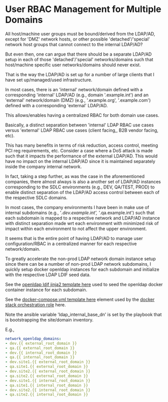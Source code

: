 
# User RBAC Management for Multiple Domains

All host/machine user groups must be bound/derived from the LDAP/AD, except for 'DMZ' network hosts, or other possible 'detached'/'special' network host groups that cannot connect to the internal LDAP/AD?  

But even then, one can argue that there should be a separate LDAP/AD setup in each of those 'detached'/'special' networks/domains such that host/machine specific user networks/domains should never exist.

That is the way the LDAP/AD is set up for a number of large clients that I have set up/managed/used infrastructure.

In most cases, there is an 'internal' network/domain defined with a corresponding 'internal' LDAP/AD (e.g., domain '.example.int') and an 'external' network/domain (DMZ) (e.g., '.example.org', '.example.com') defined with a corresponding 'external' LDAP/AD. 

This allows/enables having a centralized RBAC for both domain use cases.   

Basically, a distinct separation between 'internal' LDAP RBAC use cases versus 'external' LDAP RBAC use cases (client facing,, B2B vendor facing, etc).

This has many benefits in terms of risk reduction, access control, meeting PCI reg requirements, etc.  Consider a case where a DoS attack is made such that it impacts the performance of the external LDAP/AD.  This would have no impact on the internal LDAP/AD since it is maintained separately inside the company internal network.

In fact, taking a step further, as was the case in the aforementioned companies, there almost always is also a another set of LDAP/AD instances corresponding to the SDLC environments (e.g., DEV, QA/TEST, PROD) to enable distinct separation of the LDAP/AD access control between each of the respective SDLC domains.  

In most cases, the company environments I have been in make use of internal subdomains (e.g., '*.dev.example.int', '*.qa.example.int') such that each subdomain is mapped to a respective network and LDAP/AD instance with distinct separation made wrt each environment with minimized risk of impact within each environment to not affect the upper environment.

It seems that is the entire point of having LDAP/AD to manage user configuration/RBAC in a centralized manner for each respective network/domain.

To greatly accelerate the non-prod LDAP network domain instance setup since there can be a number of non-prod LDAP network subdomains, I quickly setup docker openldap instances for each subdomain and initialize with the respective LDAP LDIF seed data.  

See the [openldap ldif jinja2 template here](https://github.com/lj020326/ansible-datacenter/blob/main/files/openldap/ldif/ldap_seed_info.ldif.j2) used to seed the openldap docker container instance for each subdomain. 

See the [docker-compose.yml template here](https://github.com/lj020326/ansible-datacenter/blob/main/roles/docker-stack/vars/app-services/v2/docker_stack_openldap.yml) element used by the [docker stack orchestration role](https://github.com/lj020326/ansible-datacenter/tree/main/roles/docker-stack) here. 

Note the ansible variable 'ldap_internal_base_dn' is set by the playbook that is bootstrapping the site/domain inventory.

E.g., 

```yaml
network_openldap_domains:
- dev.{{ external_root_domain }}
- qa.{{ external_root_domain }}
- dev.{{ internal_root_domain }}
- qa.{{ internal_root_domain }}
- dev.site1.{{ external_root_domain }}
- qa.site1.{{ external_root_domain }}
- dev.site2.{{ external_root_domain }}
- qa.site2.{{ external_root_domain }}
- dev.site1.{{ internal_root_domain }}
- qa.site1.{{ internal_root_domain }}
- dev.site2.{{ internal_root_domain }}
- qa.site2.{{ internal_root_domain }}
```

